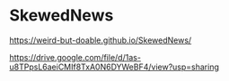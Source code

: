 # SkewedNews

https://weird-but-doable.github.io/SkewedNews/



https://drive.google.com/file/d/1as-u8TPpsL6aeiCMIf8TxA0N6DYWeBF4/view?usp=sharing
